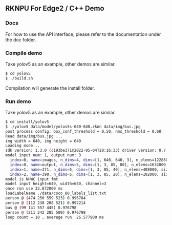 ## RKNPU For Edge2 / C++ Demo

### Docs

For how to use the API interface, please refer to the documentation under the doc folder.

### Compile demo

Take yolov5 as an example, other demos are similar.

```sh
$ cd yolov5
$ ./build.sh
```

Compilation will generate the install folder.

### Run demo

Take yolov5 as an example, other demos are similar.

```sh
$ cd install/yolov5
$ ./yolov5 data/model/yolov5s-640-640.rknn data/img/bus.jpg 
post process config: box_conf_threshold = 0.50, nms_threshold = 0.60
Read data/img/bus.jpg ...
img width = 640, img height = 640
Loading mode...
sdk version: 1.3.0 (c193be371@2022-05-04T20:16:33) driver version: 0.7.2
model input num: 1, output num: 3
  index=0, name=images, n_dims=4, dims=[1, 640, 640, 3], n_elems=1228800, size=1228800, fmt=NHWC, type=INT8, qnt_type=AFFINE, zp=-128, scale=0.003922
  index=0, name=output, n_dims=5, dims=[1, 3, 85, 80], n_elems=1632000, size=1632000, fmt=UNDEFINED, type=INT8, qnt_type=AFFINE, zp=77, scale=0.080445
  index=1, name=371, n_dims=5, dims=[1, 3, 85, 40], n_elems=408000, size=408000, fmt=UNDEFINED, type=INT8, qnt_type=AFFINE, zp=56, scale=0.080794
  index=2, name=390, n_dims=5, dims=[1, 3, 85, 20], n_elems=102000, size=102000, fmt=UNDEFINED, type=INT8, qnt_type=AFFINE, zp=69, scale=0.081305
model is NHWC input fmt
model input height=640, width=640, channel=3
once run use 32.872000 ms
loadLabelName ./data/coco_80_labels_list.txt
person @ (474 250 559 523) 0.996784
person @ (112 238 208 521) 0.992214
bus @ (99 141 557 445) 0.976798
person @ (211 242 285 509) 0.976798
loop count = 10 , average run  26.577900 ms
```

